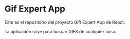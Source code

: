 
# Gif Expert App 

Este es el repositorio del proyecto Gift Expert App de React.

La aplicación sirve para buscar GIFS de cualquier cosa.

